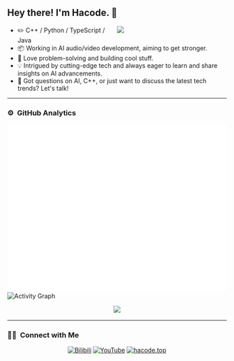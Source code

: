 ## Hey there! I'm Hacode. 👋





<picture>
    <source media="(prefers-color-scheme: dark)" srcset="https://github-readme-stats-eight-theta.vercel.app/api?username=xiaohajiayou&show_icons=true&theme=dark&include_all_commits=true&count_private=true">
    <img align="right" width="50%" src="https://github-readme-stats-eight-theta.vercel.app/api?username=xiaohajiayou&show_icons=true&theme=dark&include_all_commits=true&count_private=true">
</picture>

-   :pencil2:  C++ / Python / TypeScript / Java
-   :package: Working in AI audio/video development, aiming to get stronger. 
-   :seedling: Love problem-solving and building cool stuff. 
-   :bulb: Intrigued by cutting-edge tech and always eager to learn and share insights on AI advancements.
-   :speech_balloon: Got questions on AI, C++, or just want to discuss the latest tech trends? Let's talk!

---








<h3> ⚙️  GitHub Analytics</h3>

![Metrics](/github-metrics.svg)
![Activity Graph](https://github-readme-activity-graph.vercel.app/graph?username=xiaohajiayou&show_icons=true&theme=github-compact&locale=ja&title_color=F7CE45&icon_color=F7CE45&text_color=D17277&hide_border=true)



<!-- ![WakaTime Stats](https://github-readme-stats-flame-pi-70.vercel.app/api/wakatime?username=xiaohajiayou&theme=transparent&hide_border=true&layout=compact&langs_count=114514&locale=ja&title_color=990099&text_color=D17277) -->






<p align="center">

<!-- https://github.com/tandpfun/skill-icons -->
  <img src="https://skillicons.dev/icons?i=c,cpp,py,ts,cmake,tensorflow,pytorch,git,github,linux,windows,apple,md&theme=light" style="max-width: 100%; height: auto;">
</p>

---
### 🤝🏻 &nbsp;Connect with Me


<div align="center">

  [![Bilibili](https://img.shields.io/badge/Bilibili-00A1D6?style=flat&logo=bilibili&logoColor=white)](https://space.bilibili.com/1565231612?spm_id_from=333.1387.0.0)
  [![YouTube](https://img.shields.io/badge/YouTube-FF0000?style=flat&logo=youtube&logoColor=white)](https://www.youtube.com/@Hacode-x2c)
  [![hacode.top](https://img.shields.io/badge/hacode.top-007BFF?style=flat&logo=hexo&logoColor=white)](http://hacode.top/)

</div>